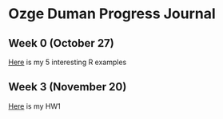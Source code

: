 # Ozge Duman Progress Journal

## Week 0 (October 27)

[Here](files\example_homework_0.html) is my 5 interesting R examples

## Week 3 (November 20)

[Here](files\HW1_ozgeduman.html) is my HW1